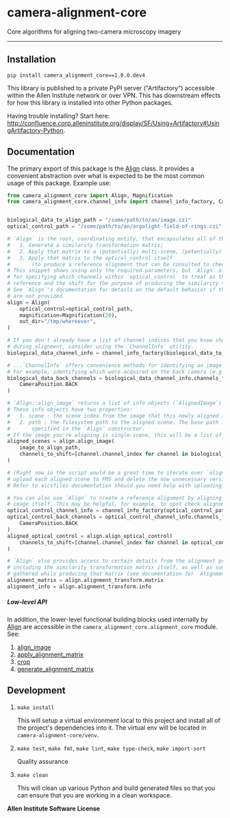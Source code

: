 # camera-alignment-core


Core algorithms for aligning two-camera microscopy imagery

---


## Installation

`pip install camera_alignment_core==1.0.0.dev4`<br>

This library is published to a private PyPI server ("Artifactory") accessible within the Allen Institute network or over VPN. This has downstream effects for how this library is installed into other Python packages.

Having trouble installing? Start here: http://confluence.corp.alleninstitute.org/display/SF/Using+Artifactory#UsingArtifactory-Python.


## Documentation

The primary export of this package is the [Align](https://aics-int.github.io/camera-alignment-core/camera_alignment_core.html#camera_alignment_core.align.Align) class.
It provides a convenient abstraction over what is expected to be the most common usage of this package. Example use:
```python
from camera_alignment_core import Align, Magnification
from camera_alignment_core.channel_info import channel_info_factory, CameraPosition


biological_data_to_align_path = "/some/path/to/an/image.czi"
optical_control_path = "/some/path/to/an/argolight-field-of-rings.czi"

# `Align` is the root, coordinating entity, that encapsulates all of the steps to:
#   1. Generate a similarity transformation matrix;
#   2. Apply that matrix to a (potentially) multi-scene, (potentially) multi-timepoint biological image;
#   3. Apply that matrix to the optical_control itself
#       (to produce a reference alignment that can be consulted to check on alignment quality).
# This snippet shows using only the required parameters, but `Align` also takes optional keyword arguments
# for specifying which channels within `optical_control` to treat as the
# reference and the shift for the purpose of producing the similarity transformation matrix.
# See `Align`'s documentation for details on the default behavior if these optional arguments
# are not provided.
align = Align(
    optical_control=optical_control_path,
    magnification=Magnification(20),
    out_dir="/tmp/whereever",
)

# If you don't already have a list of channel indices that you know should be shifted
# during alignment, consider using the `ChannelInfo` utility.
biological_data_channel_info = channel_info_factory(biological_data_to_align_path)

# ...`ChannelInfo` offers convenience methods for identifying an image's channels.
# For example, identifying which were acquired on the back camera (e.g.: Brightfield, CMDRP).
biological_data_back_channels = biological_data_channel_info.channels_from_camera_position(
    CameraPosition.BACK
)

# `Align::align_image` returns a list of info objects (`AlignedImage`) pointing at the output of the method.
# These info objects have two properties:
#   1. scene : the scene index from the image that this newly aligned image is from; and
#   2. path : the filesystem path to the aligned scene. The base path is the `out_dir` you
#       specified in the `Align` constructor.
# If the image you're aligning is single-scene, this will be a list of one `AlignedImage`.
aligned_scenes = align.align_image(
    image_to_align_path,
    channels_to_shift=[channel.channel_index for channel in biological_data_back_channels]
)

# (Right now in the script would be a great time to iterate over `aligned_scenes` and
# upload each aligned scene to FMS and delete the now unnecessary versions saved in `out_dir`.
# Refer to aicsfiles documentation should you need help with uploading.)

# You can also use `Align` to create a reference alignment by aligning the optical control
# image itself. This may be helpful, for example, to spot check alignnment quality.
optical_control_channel_info = channel_info_factory(optical_control_path)
optical_control_back_channels = optical_control_channel_info.channels_from_camera_position(
    CameraPosition.BACK
)
aligned_optical_control = align.align_optical_control(
    channels_to_shift=[channel.channel_index for channel in optical_control_back_channels]
)

# `Align` also provides access to certain details from the alignment process,
# including the similarity transformation matrix itself, as well as summary information
# gathered while producing that matrix (see documentation for `AlignmentInfo` for more details).
alignment_matrix = align.alignment_transform.matrix
alignment_info = align.alignment_transform.info
```

##### Low-level API
In addition, the lower-level functional building blocks used internally by [Align](https://aics-int.github.io/camera-alignment-core/camera_alignment_core.html#camera_alignment_core.align.Align) are accessible in the `camera_alignment_core.alignment_core` module. See:
1. [align_image](https://aics-int.github.io/camera-alignment-core/camera_alignment_core.html#camera_alignment_core.alignment_core.align_image)
1. [apply_alignment_matrix](https://aics-int.github.io/camera-alignment-core/camera_alignment_core.html#camera_alignment_core.alignment_core.apply_alignment_matrix)
1. [crop](https://aics-int.github.io/camera-alignment-core/camera_alignment_core.html#camera_alignment_core.alignment_core.crop)
1. [generate_alignment_matrix](https://aics-int.github.io/camera-alignment-core/camera_alignment_core.html#camera_alignment_core.alignment_core.generate_alignment_matrix)


## Development

1. `make install`

    This will setup a virtual environment local to this project and install all of the
    project's dependencies into it. The virtual env will be located in `camera-alignment-core/venv`.

2. `make test`, `make fmt`, `make lint`, `make type-check`, `make import-sort`

    Quality assurance

3. `make clean`

    This will clean up various Python and build generated files so that you can ensure
    that you are working in a clean workspace.


**Allen Institute Software License**

